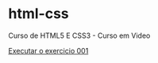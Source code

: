 # html-css
 Curso de HTML5 E CSS3 - Curso em Video

<a href="https://glaudsonmatias.github.io/html-css/exercicios/ex001/index.html">Executar o exercicio 001</a>
